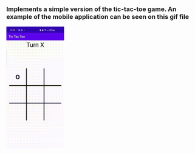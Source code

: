 ### Implements a simple version of the tic-tac-toe game. An example of the mobile application can be seen on this gif file


![Alt text](imgs/example.gif)